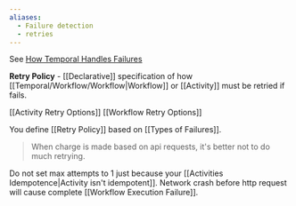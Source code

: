 ```yaml
---
aliases:
  - Failure detection
  - retries
---
```

See [How Temporal Handles Failures](https://docs.temporal.io/encyclopedia/event-history/event-history-dotnet#How-History-Replay-Provides-Durable-Execution)

**Retry Policy** - [[Declarative]] specification of how [[Temporal/Workflow/Workflow|Workflow]] or [[Activity]] must be retried if fails.

[[Activity Retry Options]]
[[Workflow Retry Options]]

You define [[Retry Policy]] based on [[Types of Failures]].

> When charge is made based on api requests, it's better not to do much retrying.

Do not set max attempts to 1 just because your [[Activities Idempotence|Activity isn't idempotent]]. Network crash before http request will cause complete [[Workflow Execution Failure]].
